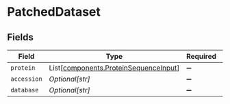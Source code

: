 # PatchedDataset


## Fields

| Field                                                                                    | Type                                                                                     | Required                                                                                 | Description                                                                              |
| ---------------------------------------------------------------------------------------- | ---------------------------------------------------------------------------------------- | ---------------------------------------------------------------------------------------- | ---------------------------------------------------------------------------------------- |
| `protein`                                                                                | List[[components.ProteinSequenceInput](../../models/components/proteinsequenceinput.md)] | :heavy_minus_sign:                                                                       | N/A                                                                                      |
| `accession`                                                                              | *Optional[str]*                                                                          | :heavy_minus_sign:                                                                       | N/A                                                                                      |
| `database`                                                                               | *Optional[str]*                                                                          | :heavy_minus_sign:                                                                       | N/A                                                                                      |